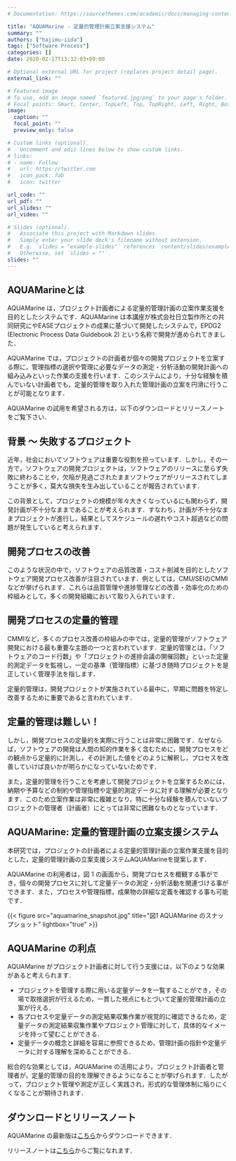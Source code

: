```yaml
---
# Documentation: https://sourcethemes.com/academic/docs/managing-content/

title: "AQUAMarine - 定量的管理計画立案支援システム"
summary: ""
authors: ["hajimu-iida"]
tags: ["Software Process"]
categories: []
date: 2020-02-17T13:32:03+09:00

# Optional external URL for project (replaces project detail page).
external_link: ""

# Featured image
# To use, add an image named `featured.jpg/png` to your page's folder.
# Focal points: Smart, Center, TopLeft, Top, TopRight, Left, Right, BottomLeft, Bottom, BottomRight.
image:
  caption: ""
  focal_point: ""
  preview_only: false

# Custom links (optional).
#   Uncomment and edit lines below to show custom links.
# links:
# - name: Follow
#   url: https://twitter.com
#   icon_pack: fab
#   icon: twitter

url_code: ""
url_pdf: ""
url_slides: ""
url_video: ""

# Slides (optional).
#   Associate this project with Markdown slides.
#   Simply enter your slide deck's filename without extension.
#   E.g. `slides = "example-slides"` references `content/slides/example-slides.md`.
#   Otherwise, set `slides = ""`.
slides: ""
---
```


## AQUAMarineとは
AQUAMarine は，プロジェクト計画者による定量的管理計画の立案作業支援を目的としたシステムです．AQUAMarine は本講座が株式会社日立製作所との共同研究にやEASEプロジェクトの成果に基づいて開発したシステムで，EPDG2 (Electronic Process Data Guidebook 2) という名称で開発が進められてきました．

AQUAMarine では，プロジェクトの計画者が個々の開発プロジェクトを立案する際に，管理指標の選択や管理に必要なデータの測定・分析活動の開発計画への組み込みといった作業の支援を行います．このシステムにより，十分な経験を積んでいない計画者でも，定量的管理を取り入れた管理計画の立案を円滑に行うことが可能となります．

AQUAMarine の試用を希望される方は，以下のダウンロードとリリースノートをご覧下さい．

## 背景 ～ 失敗するプロジェクト
近年，社会においてソフトウェアは重要な役割を担っています．しかし，その一方で，ソフトウェアの開発プロジェクトは，ソフトウェアのリリースに至らず失敗に終わることや，欠陥が見過ごされたままソフトウェアがリリースされてしまうことが多く，莫大な損失を生み出していることが報告されています．

この背景として，プロジェクトの規模が年々大きくなっているにも関わらず，開発計画が不十分なままであることが考えられます．すなわち，計画が不十分なままプロジェクトが進行し，結果としてスケジュールの遅れやコスト超過などの問題が発生していると考えられます．

## 開発プロセスの改善
このような状況の中で，ソフトウェアの品質改善・コスト削減を目的としたソフトウェア開発プロセス改善が注目されています．例としては，CMU/SEIのCMMIなどが挙げられます．これらは品質管理や進捗管理などの改善・効率化のための枠組みとして，多くの開発組織において取り入られています．

## 開発プロセスの定量的管理
CMMIなど，多くのプロセス改善の枠組みの中では，定量的管理がソフトウェア開発における最も重要な主題の一つと言われています．定量的管理とは，「ソフトウェアのコード行数」や「プロジェクトの進捗会議の開催回数」といった定量的測定データを監視し，一定の基準（管理指標）に基づき随時プロジェクトを是正していく管理手法を指します．

定量的管理は，開発プロジェクトが実施されている最中に，早期に問題を特定し改善するために重要であると言われています．

## 定量的管理は難しい！
しかし，開発プロセスの定量的を実際に行うことは非常に困難です．なぜならば，ソフトウェアの開発は人間の知的作業を多く含むために，開発プロセスをどの観点から定量的に計測し，その計測した値をどのように解釈し，プロセスを改善していけば良いかが明らかになっていないためです．

また，定量的管理を行うことを考慮して開発プロジェクトを立案するためには，納期や予算などの制約や管理指標や定量的測定データに対する理解が必要となります．このため立案作業は非常に複雑となり，特に十分な経験を積んでいないプロジェクトの管理者（計画者）にとっては非常に困難なものとなっています．

## AQUAMarine: 定量的管理計画の立案支援システム
本研究では，プロジェクトの計画者による定量的管理計画の立案作業支援を目的とした，定量的管理計画の立案支援システムAQUAMarineを提案します．

AQUAMarine の利用者は，図 1 の画面から，開発プロセスを概観する事ができ，個々の開発プロセスに対して定量データの測定・分析活動を関連づける事ができます．また，プロセスや管理指標，成果物の詳細な定義を確認する事も可能です．

{{< figure src="aquamarine_snapshot.jpg" title="図1 AQUAMarine のスナップショット" lightbox="true" >}}

## AQUAMarine の利点
AQUAMarine がプロジェクト計画者に対して行う支援には，以下のような効果があると考えられます．

- プロジェクトを管理する際に用いる定量データを一覧することができ，その場で取捨選択が行えるため，一貫した視点にもとづいて定量的管理計画の立案が行える．
- 各プロセスや定量データの測定結果収集作業が視覚的に確認できるため，定量データの測定結果収集作業やプロジェクト管理に対して，具体的なイメージを持って望むことができる．
- 定量データの概念と詳細を容易に参照できるため，管理計画の指針や定量データに対する理解を深めることができる．

総合的な効果としては，AQUAMarine の活用により，プロジェクト計画者と管理者が，定量的管理の目的を理解できるようになることが挙げられます．したがって，プロジェクト管理や測定が正しく実践され，形式的な管理体制に陥りにくくなることが期待されます．

## ダウンロードとリリースノート
AQUAMarine の最新版は[こちら](http://sdlab.naist.jp/projects/aquamarine/agreement.html)からダウンロードできます．

リリースノートは[こちら](http://sdlab.naist.jp/projects/aquamarine/release.html)からご覧になれます．
